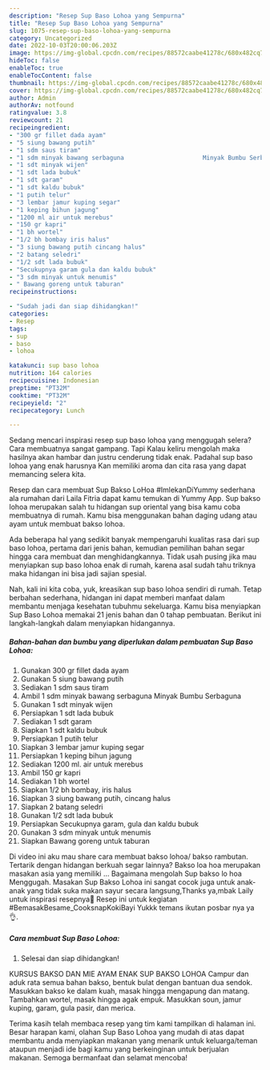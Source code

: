 ```yaml
---
description: "Resep Sup Baso Lohoa yang Sempurna"
title: "Resep Sup Baso Lohoa yang Sempurna"
slug: 1075-resep-sup-baso-lohoa-yang-sempurna
category: Uncategorized
date: 2022-10-03T20:00:06.203Z
image: https://img-global.cpcdn.com/recipes/88572caabe41278c/680x482cq70/sup-baso-lohoa-foto-resep-utama.jpg
hideToc: false
enableToc: true
enableTocContent: false
thumbnail: https://img-global.cpcdn.com/recipes/88572caabe41278c/680x482cq70/sup-baso-lohoa-foto-resep-utama.jpg
cover: https://img-global.cpcdn.com/recipes/88572caabe41278c/680x482cq70/sup-baso-lohoa-foto-resep-utama.jpg
author: Admin
authorAv: notfound
ratingvalue: 3.8
reviewcount: 21
recipeingredient:
- "300 gr fillet dada ayam"
- "5 siung bawang putih"
- "1 sdm saus tiram"
- "1 sdm minyak bawang serbaguna                      Minyak Bumbu Serbaguna"
- "1 sdt minyak wijen"
- "1 sdt lada bubuk"
- "1 sdt garam"
- "1 sdt kaldu bubuk"
- "1 putih telur"
- "3 lembar jamur kuping segar"
- "1 keping bihun jagung"
- "1200 ml air untuk merebus"
- "150 gr kapri"
- "1 bh wortel"
- "1/2 bh bombay iris halus"
- "3 siung bawang putih cincang halus"
- "2 batang seledri"
- "1/2 sdt lada bubuk"
- "Secukupnya garam gula dan kaldu bubuk"
- "3 sdm minyak untuk menumis"
- " Bawang goreng untuk taburan"
recipeinstructions:

- "Sudah jadi dan siap dihidangkan!"
categories:
- Resep
tags:
- sup
- baso
- lohoa

katakunci: sup baso lohoa 
nutrition: 164 calories
recipecuisine: Indonesian
preptime: "PT32M"
cooktime: "PT32M"
recipeyield: "2"
recipecategory: Lunch

---
```



Sedang mencari inspirasi resep sup baso lohoa yang menggugah selera? Cara membuatnya sangat gampang. Tapi Kalau keliru mengolah maka hasilnya akan hambar dan justru cenderung tidak enak. Padahal sup baso lohoa yang enak harusnya Kan memiliki aroma dan cita rasa yang dapat memancing selera kita.


Resep dan cara membuat Sup Bakso LoHoa #ImlekanDiYummy sederhana ala rumahan dari Laila Fitria dapat kamu temukan di Yummy App. Sup bakso lohoa merupakan salah tu hidangan sup oriental yang bisa kamu coba membuatnya di rumah. Kamu bisa menggunakan bahan daging udang atau ayam untuk membuat bakso lohoa.

Ada beberapa hal yang sedikit banyak mempengaruhi kualitas rasa dari sup baso lohoa, pertama dari jenis bahan, kemudian pemilihan bahan segar hingga cara membuat dan menghidangkannya. Tidak usah pusing jika mau menyiapkan sup baso lohoa enak di rumah, karena asal sudah tahu triknya maka hidangan ini bisa jadi sajian spesial.


Nah, kali ini kita coba, yuk, kreasikan sup baso lohoa sendiri di rumah. Tetap berbahan sederhana, hidangan ini dapat memberi manfaat dalam membantu menjaga kesehatan tubuhmu sekeluarga. Kamu bisa menyiapkan Sup Baso Lohoa memakai 21 jenis bahan dan 0 tahap pembuatan. Berikut ini langkah-langkah dalam menyiapkan hidangannya.

<!--inarticleads1-->

##### Bahan-bahan dan bumbu yang diperlukan dalam pembuatan Sup Baso Lohoa:

1. Gunakan 300 gr fillet dada ayam
1. Gunakan 5 siung bawang putih
1. Sediakan 1 sdm saus tiram
1. Ambil 1 sdm minyak bawang serbaguna                      Minyak Bumbu Serbaguna
1. Gunakan 1 sdt minyak wijen
1. Persiapkan 1 sdt lada bubuk
1. Sediakan 1 sdt garam
1. Siapkan 1 sdt kaldu bubuk
1. Persiapkan 1 putih telur
1. Siapkan 3 lembar jamur kuping segar
1. Persiapkan 1 keping bihun jagung
1. Sediakan 1200 ml. air untuk merebus
1. Ambil 150 gr kapri
1. Sediakan 1 bh wortel
1. Siapkan 1/2 bh bombay, iris halus
1. Siapkan 3 siung bawang putih, cincang halus
1. Siapkan 2 batang seledri
1. Gunakan 1/2 sdt lada bubuk
1. Persiapkan Secukupnya garam, gula dan kaldu bubuk
1. Gunakan 3 sdm minyak untuk menumis
1. Siapkan  Bawang goreng untuk taburan


Di video ini aku mau share cara membuat bakso lohoa/ bakso rambutan. Tertarik dengan hidangan berkuah segar lainnya? Bakso loa hoa merupakan masakan asia yang memiliki … Bagaimana mengolah Sup bakso lo hoa Menggugah. Masakan Sup Bakso Lohoa ini sangat cocok juga untuk anak-anak yang tidak suka makan sayur secara langsung,Thanks ya,mbak Laily untuk inspirasi resepnya🙏 Resep ini untuk kegiatan #BemasakBesame_CooksnapKokiBayi Yukkk temans ikutan posbar nya ya👌. 

<!--inarticleads2-->

##### Cara membuat Sup Baso Lohoa:


1. Selesai dan siap dihidangkan!

KURSUS BAKSO DAN MIE AYAM ENAK SUP BAKSO LOHOA Campur dan aduk rata semua bahan bakso, bentuk bulat dengan bantuan dua sendok. Masukkan bakso ke dalam kuah, masak hingga mengapung dan matang. Tambahkan wortel, masak hingga agak empuk. Masukkan soun, jamur kuping, garam, gula pasir, dan merica. 

Terima kasih telah membaca resep yang tim kami tampilkan di halaman ini. Besar harapan kami, olahan Sup Baso Lohoa yang mudah di atas dapat membantu anda menyiapkan makanan yang menarik untuk keluarga/teman ataupun menjadi ide bagi kamu yang berkeinginan untuk berjualan makanan. Semoga bermanfaat dan selamat mencoba!
